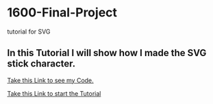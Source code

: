 # 1600-Final-Project
tutorial for SVG
## In this Tutorial I will show how I made the SVG stick character.

[Take this Link to see my Code.](SVG.html)

[Take this Link to start the Tutorial](tutorial.md)

